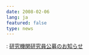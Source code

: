 ```yaml
---
date: 2008-02-06
lang: ja
featured: false
type: news
---
```

: <a href="/news/2007/kobo20080206.pdf">研究機関研究員公募のお知らせ</a>
